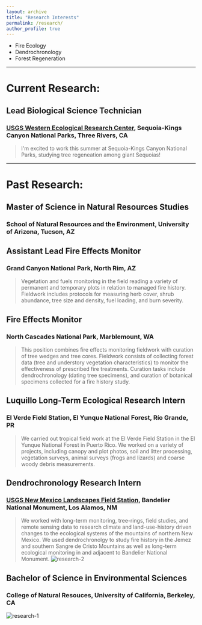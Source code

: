 ```yaml
---
layout: archive
title: "Research Interests"
permalink: /research/
author_profile: true
---
```


- Fire Ecology
- Dendrochronology
- Forest Regeneration

-----

# Current Research:

## Lead Biological Science Technician
### [USGS Western Ecological Research Center](https://www.usgs.gov/centers/werc), Sequoia-Kings Canyon National Parks, Three Rivers, CA

> I'm excited to work this summer at Sequoia-Kings Canyon National Parks, studying tree regeneation among giant Sequoias!

-----

# Past Research:

## Master of Science in Natural Resources Studies
### School of Natural Resources and the Environment, University of Arizona, Tucson, AZ


## Assistant Lead Fire Effects Monitor
### Grand Canyon National Park, North Rim, AZ
> Vegetation and fuels monitoring in the field reading a variety of permanent and temporary plots in relation to managed fire history. Fieldwork includes protocols for measuring herb cover, shrub abundance, tree size and density, fuel loading, and burn severity.

## Fire Effects Monitor
### North Cascades National Park, Marblemount, WA
> This position combines fire effects monitoring fieldwork with curation of tree wedges and tree cores. Fieldwork consists of collecting forest data (tree and understory vegetation characteristics) to monitor the effectiveness of prescribed fire treatments. Curation tasks include dendrochronology (dating tree specimens), and curation of botanical specimens collected for a fire history study.

## Luquillo Long-Term Ecological Research Intern
### El Verde Field Station, El Yunque National Forest, Río Grande, PR
> We carried out tropical field work at the El Verde Field Station in the El Yunque National Forest in Puerto Rico. We worked on a variety of projects, including canopy and plot photos, soil and litter processing, vegetation surveys, animal surveys (frogs and lizards) and coarse woody debris measurements.

## Dendrochronology Research Intern
### [USGS New Mexico Landscapes Field Station](https://www.usgs.gov/centers/fort-collins-science-center/science/new-mexico-landscapes-field-station), Bandelier National Monument, Los Alamos, NM
> We worked with long-term monitoring, tree-rings, field studies, and remote sensing data to research climate and land-use-history driven changes to the ecological systems of the mountains of northern New Mexico. We used dendrochronolgy to study fire history in the Jemez and southern Sangre de Cristo Mountains as well as long-term ecological monitoring in and adjacent to Bandelier National Monument.
![research-2](http://alexandralalor.github.io/images/research/research-2.JPG)

## Bachelor of Science in Environmental Sciences
### College of Natural Resouces, University of California, Berkeley, CA
![research-1](http://alexandralalor.github.io/images/research/research-1.jpeg)
